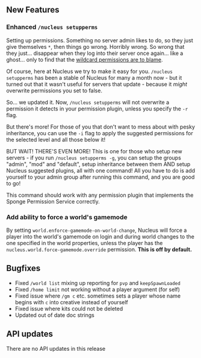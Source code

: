 ## New Features

### Enhanced `/nucleus setupperms`

Setting up permissions. Something no server admin likes to do, so they just give themselves `*`, then things go wrong. Horribly wrong. So wrong 
that they just... disappear when they log into their server once again... like a ghost... only to find that the [wildcard permissions are to blame](https://ore.spongepowered.org/Nucleus/Nucleus/pages/The-Permissions-Wildcard-(And-Why-You-Shouldn't-Use-It)).

Of course, here at Nucleus we try to make it easy for you. `/nucleus setupperms` has been a stable of Nucleus for many a month now - but it turned 
out that it wasn't useful for servers that update - because it _might_ overwrite permissions you set to false.

So... we updated it. Now, `/nucleus setupperms` will not overwrite a permission it detects in your permission plugin, unless you specify the `-r` 
flag. 

But there's more! For those of you that don't want to mess about with pesky inheritance, you can use the `-i` flag to apply the suggested 
permissions for the selected level and all those below it!

BUT WAIT! THERE'S EVEN MORE! This is one for those who setup new servers - if you run `/nucleus setupperms -g`, you can setup the groups "admin", "mod" 
and "default", setup inheritance between them AND setup Nucleus suggested plugins, all with one command! All you have to do is add yourself to your 
admin group after running this command, and you are good to go!
 
This command should work with any permission plugin that implements the Sponge Permission Service correctly. 

### Add ability to force a world's gamemode

By setting `world.enforce-gamemode-on-world-change`, Nucleus will force a player into the world's gamemode on login and during world changes to the
 one specified in the world properties, unless the player has the `nucleus.world.force-gamemode.override` permission. **This is off by default.**

## Bugfixes

* Fixed `/world list` mixing up reporting for `pvp` and `keepSpawnLoaded`
* Fixed `/home limit` not working without a player argument (for self)
* Fixed issue where `/gm c` etc. sometimes sets a player whose name begins with `c` into creative instead of yourself
* Fixed issue where kits could not be deleted
* Updated out of date doc strings

## API updates

There are no API updates in this release